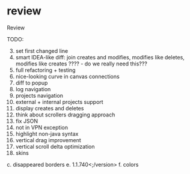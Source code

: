 review
======

Review


TODO:

3. set first changed line
4. smart IDEA-like diff: join creates and modifies, modifies like deletes, modifies like creates ???? - do we really need this???
6. full refactoring + testing
7. nice-looking curve in canvas connections
8. diff to popup
9. log navigation
10. projects navigation
11. external + internal projects support
12. display creates and deletes
13. think about scrollers dragging approach
14. fix JSON
15. not in VPN exception
16. highlight non-java syntax
17. vertical drag improvement
18. vertical scroll delta optimization
19. skins

c. disappeared borders
e. <version>1.1.740<;/version>
f. colors